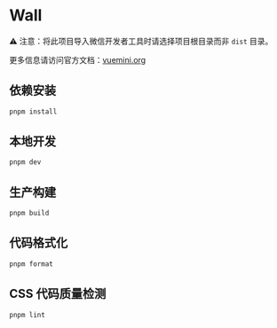 # Wall

⚠️ 注意：将此项目导入微信开发者工具时请选择项目根目录而非 `dist` 目录。

更多信息请访问官方文档：[vuemini.org](https://vuemini.org)

## 依赖安装

```sh
pnpm install
```

## 本地开发

```sh
pnpm dev
```

## 生产构建

```sh
pnpm build
```

## 代码格式化

```sh
pnpm format
```

## CSS 代码质量检测

```sh
pnpm lint
```
